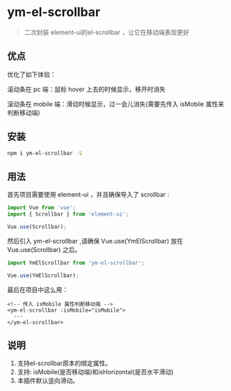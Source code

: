 # ym-el-scrollbar

> 二次封装 element-ui的el-scrollbar ，让它在移动端表现更好

## 优点

优化了如下体验：

滚动条在 pc 端：鼠标 hover 上去的时候显示，移开时消失

滚动条在 mobile 端：滑动时候显示，过一会儿消失(需要先传入 isMobile 属性来判断移动端)

## 安装

```bash
npm i ym-el-scrollbar -S
```

## 用法

首先项目需要使用 element-ui ，并且确保导入了 scrollbar :

```js
import Vue from 'vue';
import { Scrollbar } from 'element-ui';

Vue.use(Scrollbar);
```

然后引入 ym-el-scrollbar ,请确保 Vue.use(YmElScrollbar) 放在 Vue.use(Scrollbar) 之后。

```js
import YmElScrollbar from 'ym-el-scrollbar';

Vue.use(YmElScrollbar);
```

最后在项目中这么用：

```
<!-- 传入 isMobile 属性判断移动端 -->
<ym-el-scrollbar :isMobile="isMobile">
  ···
</ym-el-scrollbar>
```

## 说明

1. 支持el-scrollbar原本的绑定属性。
2. 支持: isMobile(是否移动端)和isHorizontal(是否水平滑动)
3. 本插件默认竖向滑动。
